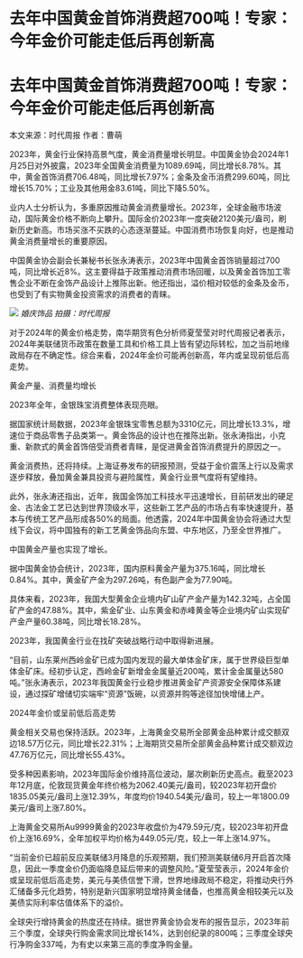 # 去年中国黄金首饰消费超700吨！专家：今年金价可能走低后再创新高

# 去年中国黄金首饰消费超700吨！专家：今年金价可能走低后再创新高

本文来源：时代周报 作者：曹萌

2023年，黄金行业保持高景气度，黄金消费量增长明显。中国黄金协会2024年1月25日对外披露，2023年全国黄金消费量为1089.69吨，同比增长8.78%。其中，黄金首饰消费706.48吨，同比增长7.97%；金条及金币消费299.60吨，同比增长15.70%；工业及其他用金83.61吨，同比下降5.50%。

业内人士分析认为，多重原因推动黄金消费量增长。2023年，全球金融市场波动，国际黄金价格不断向上攀升。国际金价2023年一度突破2120美元/盎司，刷新历史新高。市场买涨不买跌的心态逐渐蔓延。中国消费市场恢复向好，也是推动黄金消费量增长的重要原因。

中国黄金协会副会长兼秘书长张永涛表示，2023年中国黄金首饰销量超过700吨，同比增长近8%。这主要得益于政策推动消费市场回暖，以及黄金首饰加工零售企业不断在金饰产品设计上推陈出新。他还指出，溢价相对较低的金条及金币，也受到了有实物黄金投资需求的消费者的青睐。

![](https://inews.gtimg.com/om_bt/O5rSzWJOnZHuhHtNiK8TC6_Kx4xT42PEvpNzL8siHwYt8AA/1000)
_婚庆饰品 拍摄：时代周报_

对于2024年的黄金价格走势，南华期货有色分析师夏莹莹对时代周报记者表示，2024年美联储货币政策在数量工具和价格工具上皆有望边际转松，加之当前地缘政局存在不确定性。综合来看，2024年金价可能再创新高，年内或呈现前低后高走势。

黄金产量、消费量均增长

2023年全年，金银珠宝消费整体表现亮眼。

据国家统计局数据，2023年金银珠宝零售总额为3310亿元，同比增长13.3%，增速位于商品零售子品类第一。黄金饰品的设计也在推陈出新。张永涛指出，小克重、新款式的黄金首饰倍受消费者青睐，是促进黄金首饰消费提升的原因之一。

黄金消费热，还将持续。上海证券发布的研报预测，受益于金价震荡上行以及需求逐步释放，叠加黄金兼具投资与避险属性，黄金行业景气度将有望维持。

此外，张永涛还指出，近年，我国金饰加工科技水平迅速增长，目前研发出的硬足金、古法金工艺已达到世界顶级水平，这些新工艺产品的市场占有率快速提升，基本与传统工艺产品形成各50%的局面。他透露，2024年中国黄金协会将通过大型线下会议，将中国独有的新工艺黄金饰品向东盟、中东地区，乃至全世界推广。

中国黄金产量也实现了增长。

据中国黄金协会统计，2023年，国内原料黄金产量为375.16吨，同比增长0.84%。其中，黄金矿产金为297.26吨，有色副产金为77.90吨。

具体来看，2023年，我国大型黄金企业境内矿山矿产金产量为142.32吨，占全国矿产金的47.88%。其中，紫金矿业、山东黄金和赤峰黄金等企业境内矿山实现矿产金产量60.38吨，同比增长18.28%。

2023年，我国黄金行业在找矿突破战略行动中取得新进展。

“目前，山东莱州西岭金矿已成为国内发现的最大单体金矿床，属于世界级巨型单体金矿床。经初步认定，西岭金矿新增金金属量近200吨，累计金金属量达580吨。”张永涛表示，2023年我国黄金行业稳步推进黄金矿产资源安全保障体系建设，通过探矿增储切实端牢“资源”饭碗，以资源并购等途径加快增储上产。

2024年金价或呈前低后高走势

黄金相关交易也保持活跃。2023年，上海黄金交易所全部黄金品种累计成交额双边18.57万亿元，同比增长22.31%；上海期货交易所全部黄金品种累计成交额双边47.76万亿元，同比增长55.43%。

受多种因素影响，2023年国际金价维持高位波动，屡次刷新历史高点。截至2023年12月底，伦敦现货黄金年终价格为2062.40美元/盎司，较2023年初开盘价1835.05美元/盎司上涨12.39%，年度均价1940.54美元/盎司，较上一年1800.09美元/盎司上涨7.80%。

上海黄金交易所Au9999黄金的2023年收盘价为479.59元/克，较2023年初开盘价上涨16.69%，全年加权平均价格为449.05元/克，较上一年上涨14.97%。

“当前金价已超前反应美联储3月降息的乐观预期，我们预测美联储6月开启首次降息，因此一季度金价仍面临降息延后带来的调整风险。”夏莹莹表示，2024年金价或呈现前低后高走势，美元与美债信誉下滑，世界地缘政局不稳定，将推动央行外汇储备多元化趋势，特别是新兴国家明显增持黄金储备，也推高黄金相较美元以及美债实际利率估值体系下的溢价。

全球央行增持黄金的热度还在持续。据世界黄金协会发布的报告显示，2023年前三个季度，全球央行购金需求同比增长14%，达到创纪录的800吨；三季度全球央行净购金337吨，为有史以来第三高的季度净购金量。

